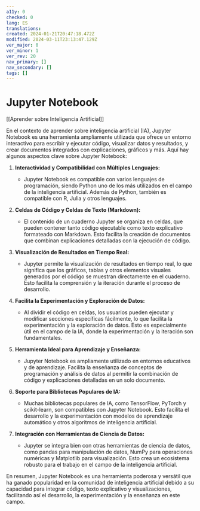 ```yaml
---
a11y: 0
checked: 0
lang: ES
translations: 
created: 2024-01-21T20:47:18.472Z
modified: 2024-03-11T23:13:47.129Z
ver_major: 0
ver_minor: 1
ver_rev: 20
nav_primary: []
nav_secondary: []
tags: []
---
```

# Jupyter Notebook

[[Aprender sobre Inteligencia Artificial]]

En el contexto de aprender sobre inteligencia artificial (IA), Jupyter Notebook es una herramienta ampliamente utilizada que ofrece un entorno interactivo para escribir y ejecutar código, visualizar datos y resultados, y crear documentos integrados con explicaciones, gráficos y más. Aquí hay algunos aspectos clave sobre Jupyter Notebook:

1. **Interactividad y Compatibilidad con Múltiples Lenguajes:**
   - Jupyter Notebook es compatible con varios lenguajes de programación, siendo Python uno de los más utilizados en el campo de la inteligencia artificial. Además de Python, también es compatible con R, Julia y otros lenguajes.

2. **Celdas de Código y Celdas de Texto (Markdown):**
   - El contenido de un cuaderno Jupyter se organiza en celdas, que pueden contener tanto código ejecutable como texto explicativo formateado con Markdown. Esto facilita la creación de documentos que combinan explicaciones detalladas con la ejecución de código.

3. **Visualización de Resultados en Tiempo Real:**
   - Jupyter permite la visualización de resultados en tiempo real, lo que significa que los gráficos, tablas y otros elementos visuales generados por el código se muestran directamente en el cuaderno. Esto facilita la comprensión y la iteración durante el proceso de desarrollo.

4. **Facilita la Experimentación y Exploración de Datos:**
   - Al dividir el código en celdas, los usuarios pueden ejecutar y modificar secciones específicas fácilmente, lo que facilita la experimentación y la exploración de datos. Esto es especialmente útil en el campo de la IA, donde la experimentación y la iteración son fundamentales.

5. **Herramienta Ideal para Aprendizaje y Enseñanza:**
   - Jupyter Notebook es ampliamente utilizado en entornos educativos y de aprendizaje. Facilita la enseñanza de conceptos de programación y análisis de datos al permitir la combinación de código y explicaciones detalladas en un solo documento.

6. **Soporte para Bibliotecas Populares de IA:**
   - Muchas bibliotecas populares de IA, como TensorFlow, PyTorch y scikit-learn, son compatibles con Jupyter Notebook. Esto facilita el desarrollo y la experimentación con modelos de aprendizaje automático y otros algoritmos de inteligencia artificial.

7. **Integración con Herramientas de Ciencia de Datos:**
   - Jupyter se integra bien con otras herramientas de ciencia de datos, como pandas para manipulación de datos, NumPy para operaciones numéricas y Matplotlib para visualización. Esto crea un ecosistema robusto para el trabajo en el campo de la inteligencia artificial.

En resumen, Jupyter Notebook es una herramienta poderosa y versátil que ha ganado popularidad en la comunidad de inteligencia artificial debido a su capacidad para integrar código, texto explicativo y visualizaciones, facilitando así el desarrollo, la experimentación y la enseñanza en este campo.